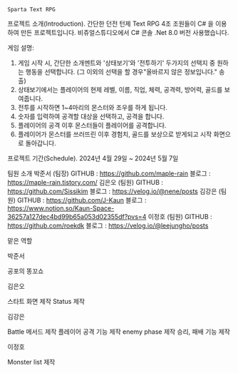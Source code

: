     Sparta Text RPG
   프로젝트 소개(Introduction).
 간단한 던전 턴제 Text RPG
 4조 조원들이 C# 을 이용하여 만든 프로젝트입니다.
 비쥬얼스튜디오에서 C# 콘솔 .Net 8.0 버전 사용했습니다.

게임 설명:
1. 게임 시작 시, 간단한 소개멘트와 '상태보기'와 '전투하기' 두가지의 선택지 중 원하는 행동을 선택합니다. (그 이외의 선택을 할 경우"올바르지 않은 정보입니다." 송출)
2. 상태보기에서는 플레이어의 현제 레벨, 이름, 직업, 체력, 공격력, 방어력, 골드를 보여줍니다.
3. 전투를 시작하면 1~4마리의 몬스터와 조우를 하게 됩니다.
4. 숫자를 입력하여 공격할 대상을 선택하고, 공격을 합니다. 
5. 플레이어의 공격 이후 몬스터들이 플레이어를 공격합니다.
6. 플레이어가 몬스터를 쓰러뜨린 이후 경험치, 골드를 보상으로 받게되고 시작 화면으로 돌아갑니다.

프로젝트 기간(Schedule).
2024년 4월 29일 ~ 2024년 5월 7일

팀원 소개
박준서 (팀장)
GITHUB : https://github.com/maple-rain
블로그 : https://maple-rain.tistory.com/
김은오 (팀원)
GITHUB : https://github.com/Sissikim
블로그 : https://velog.io/@nene/posts
김강은 (팀원)
GITHUB : https://github.com/J-Kaun
블로그 : https://www.notion.so/Kaun-Space-36257a127dec4bd99b65a053d02355df?pvs=4
이정호 (팀원)
GITHUB : https://github.com/roekdk
블로그 : https://velog.io/@leejungho/posts


맡은 역할

박준서

공포의 똥꼬쇼

김은오

스타트 화면 제작
Status 제작

김강은

Battle 메서드 제작
플레이어 공격 기능 제작
enemy phase 제작
승리, 패배 기능 제작

이정호

Monster list 제작
